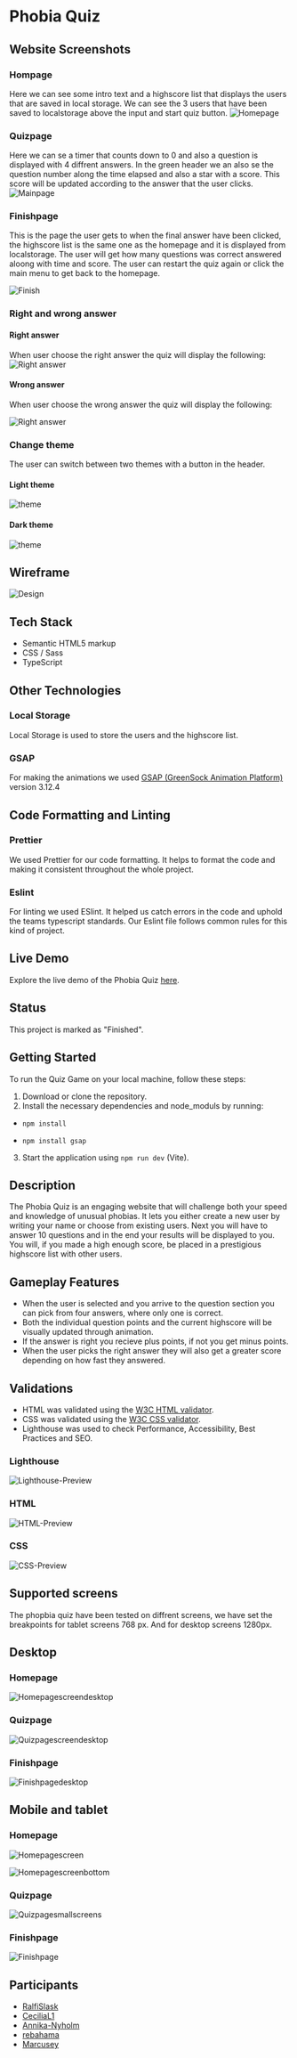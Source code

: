 # Phobia Quiz


## Website Screenshots

### Hompage
Here we can see some intro text and a highscore list that displays the users that are saved in local storage. We can see the 3 users that have been saved to localstorage above the input and start quiz button.
![Homepage](./docs/website-screenshots/homepage.png)

### Quizpage


Here we can se a timer that counts down to 0 and also a question is displayed with 4 diffrent answers. In the green header we an also se the question number along the time elapsed and also a star with a score. This score will be updated according to the answer that the user clicks.
![Mainpage](./docs/website-screenshots/mainpage.png)

### Finishpage
This is the page the user gets to when the final answer have been clicked, the highscore list is the same one as the homepage and it is displayed from localstorage. The user will get how many questions was correct answered aloong with time and score. The user can restart the quiz again or click the main menu to get back to the homepage.

![Finish](./docs/website-screenshots/lastpage.png)

### Right and wrong answer

#### Right answer
When user choose the right answer the quiz will display the following:
![Right answer](./docs/website-screenshots/right-answer.png)

#### Wrong answer

When user choose the wrong answer the quiz will display the following:

![Right answer](./docs/website-screenshots/wrong-answer.png)

### Change theme

The user can switch between two themes with a button in the header.

#### Light theme
![theme](./docs/website-screenshots/change-theme.png)

#### Dark theme
![theme](./docs/website-screenshots/homepage.png)

## Wireframe

![Design](./src/assets/design/Quiz-Design.jpg)

## Tech Stack

- Semantic HTML5 markup
- CSS / Sass
- TypeScript


## Other Technologies


### Local Storage

Local Storage is used to store the users and the highscore list.

### GSAP

For making the animations we used [GSAP (GreenSock Animation Platform)](https://gsap.com/) version 3.12.4

## Code Formatting and Linting

### Prettier

We used Prettier for our code formatting. It helps to format the code and making it consistent throughout the whole project.

### Eslint

For linting we used ESlint. It helped us catch errors in the code and uphold the teams typescript standards. Our Eslint file
follows common rules for this kind of project.

## Live Demo

Explore the live demo of the Phobia Quiz [here](https://medieinstitutet.github.io/fed23d-javascript-grundkurs-gruppuppgift-tangerinerna).

## Status

This project is marked as "Finished".

## Getting Started

To run the Quiz Game on your local machine, follow these steps:

1. Download or clone the repository.
2. Install the necessary dependencies and node_moduls by running:
* `npm install`

* `npm install gsap`
3. Start the application using `npm run dev` (Vite).

## Description

The Phobia Quiz is an engaging website that will challenge both your speed and knowledge of unusual phobias. It lets you either create
a new user by writing your name or choose from existing users. Next you will have to answer 10 questions and in the end your results will be displayed to you. You will, if you made a high enough score, be placed in a prestigious highscore list with other users.

## Gameplay Features

- When the user is selected and you arrive to the question section you can pick from four answers, where only one is correct.
- Both the individual question points and the current highscore will be visually updated through animation.
- If the answer is right you recieve plus points, if not you get minus points.
- When the user picks the right answer they will also get a greater score depending on how fast they answered.

## Validations

- HTML was validated using the [W3C HTML validator](https://validator.w3.org/).
- CSS was validated using the [W3C CSS validator](https://jigsaw.w3.org/css-validator/).
- Lighthouse was used to check Performance, Accessibility, Best Practices and SEO.

### Lighthouse

![Lighthouse-Preview](./docs/validation/lighthouse.jpg)

### HTML

![HTML-Preview](./docs/validation/html-validation.jpg)

### CSS

![CSS-Preview](./docs/validation/css-validation.jpg)

## Supported screens
The phopbia quiz have been tested on diffrent screens, we have set the breakpoints for tablet screens 768 px. And for desktop screens 1280px.


## Desktop
### Homepage

![Homepagescreendesktop](./docs/website-screenshots/homepage-big-screen.png)

### Quizpage

![Quizpagescreendesktop](./docs/website-screenshots/quizpage-big-screen.png)


### Finishpage

![Finishpagedesktop](./docs/website-screenshots/finishedpage-big-screen.png)


## Mobile and tablet


### Homepage
![Homepagescreen](./docs/website-screenshots/homepage-small-screen.png)

![Homepagescreenbottom](./docs/website-screenshots/homepage-small-screen-bottom.png)


### Quizpage
![Quizpagesmallscreens](./docs/website-screenshots/quizpage-small-screen.png)


### Finishpage
![Finishpage](./docs/website-screenshots/finishedpage-small-screen.png)


## Participants

- [RalfiSlask](https://github.com/RalfiSlask)
- [CeciliaL1](https://github.com/CeciliaL1)
- [Annika-Nyholm](https://github.com/Annika-Nyholm)
- [rebahama](https://github.com/rebahama)
- [Marcusey](https://github.com/Marcusey)
